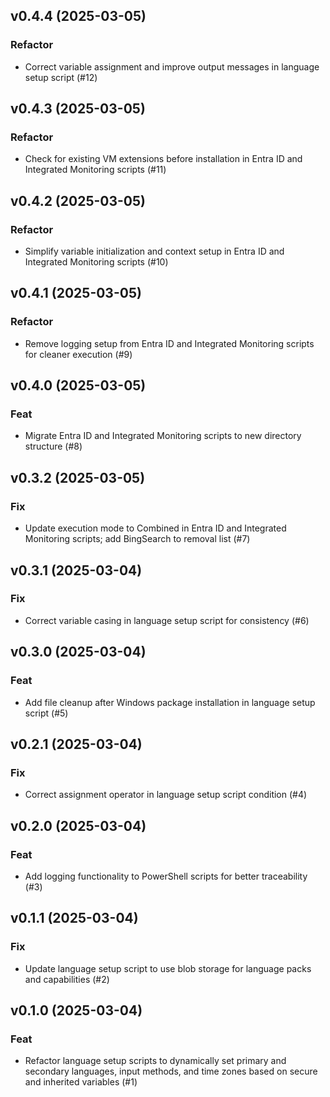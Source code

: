 ## v0.4.4 (2025-03-05)

### Refactor

- Correct variable assignment and improve output messages in language setup script (#12)

## v0.4.3 (2025-03-05)

### Refactor

- Check for existing VM extensions before installation in Entra ID and Integrated Monitoring scripts (#11)

## v0.4.2 (2025-03-05)

### Refactor

- Simplify variable initialization and context setup in Entra ID and Integrated Monitoring scripts (#10)

## v0.4.1 (2025-03-05)

### Refactor

- Remove logging setup from Entra ID and Integrated Monitoring scripts for cleaner execution (#9)

## v0.4.0 (2025-03-05)

### Feat

- Migrate Entra ID and Integrated Monitoring scripts to new directory structure (#8)

## v0.3.2 (2025-03-05)

### Fix

- Update execution mode to Combined in Entra ID and Integrated Monitoring scripts; add BingSearch to removal list (#7)

## v0.3.1 (2025-03-04)

### Fix

- Correct variable casing in language setup script for consistency (#6)

## v0.3.0 (2025-03-04)

### Feat

- Add file cleanup after Windows package installation in language setup script (#5)

## v0.2.1 (2025-03-04)

### Fix

- Correct assignment operator in language setup script condition (#4)

## v0.2.0 (2025-03-04)

### Feat

- Add logging functionality to PowerShell scripts for better traceability (#3)

## v0.1.1 (2025-03-04)

### Fix

- Update language setup script to use blob storage for language packs and capabilities (#2)

## v0.1.0 (2025-03-04)

### Feat

- Refactor language setup scripts to dynamically set primary and secondary languages, input methods, and time zones based on secure and inherited variables (#1)

